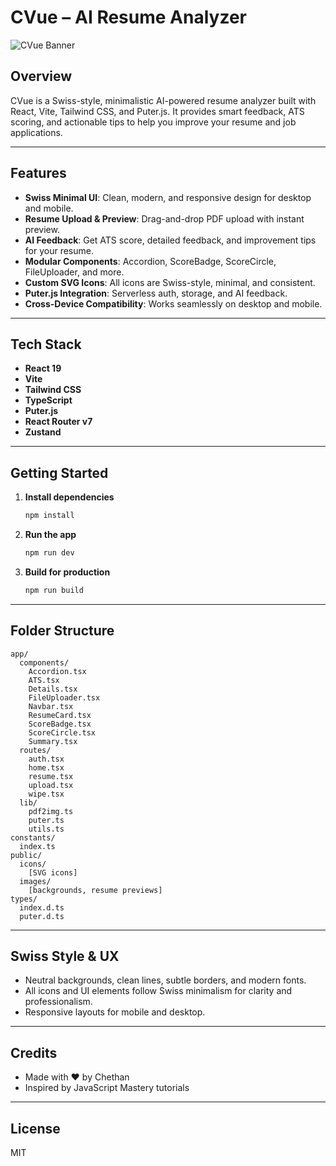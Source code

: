 # CVue – AI Resume Analyzer

![CVue Banner](public/readme/hero.webp)

## Overview
CVue is a Swiss-style, minimalistic AI-powered resume analyzer built with React, Vite, Tailwind CSS, and Puter.js. It provides smart feedback, ATS scoring, and actionable tips to help you improve your resume and job applications.

---

## Features
- **Swiss Minimal UI**: Clean, modern, and responsive design for desktop and mobile.
- **Resume Upload & Preview**: Drag-and-drop PDF upload with instant preview.
- **AI Feedback**: Get ATS score, detailed feedback, and improvement tips for your resume.
- **Modular Components**: Accordion, ScoreBadge, ScoreCircle, FileUploader, and more.
- **Custom SVG Icons**: All icons are Swiss-style, minimal, and consistent.
- **Puter.js Integration**: Serverless auth, storage, and AI feedback.
- **Cross-Device Compatibility**: Works seamlessly on desktop and mobile.

---

## Tech Stack
- **React 19**
- **Vite**
- **Tailwind CSS**
- **TypeScript**
- **Puter.js**
- **React Router v7**
- **Zustand**

---

## Getting Started

1. **Install dependencies**
   ```bash
   npm install
   ```
2. **Run the app**
   ```bash
   npm run dev
   ```
3. **Build for production**
   ```bash
   npm run build
   ```

---

## Folder Structure
```
app/
  components/
    Accordion.tsx
    ATS.tsx
    Details.tsx
    FileUploader.tsx
    Navbar.tsx
    ResumeCard.tsx
    ScoreBadge.tsx
    ScoreCircle.tsx
    Summary.tsx
  routes/
    auth.tsx
    home.tsx
    resume.tsx
    upload.tsx
    wipe.tsx
  lib/
    pdf2img.ts
    puter.ts
    utils.ts
constants/
  index.ts
public/
  icons/
    [SVG icons]
  images/
    [backgrounds, resume previews]
types/
  index.d.ts
  puter.d.ts
```

---

## Swiss Style & UX
- Neutral backgrounds, clean lines, subtle borders, and modern fonts.
- All icons and UI elements follow Swiss minimalism for clarity and professionalism.
- Responsive layouts for mobile and desktop.

---

## Credits
- Made with ❤️ by Chethan
- Inspired by JavaScript Mastery tutorials

---

## License
MIT
